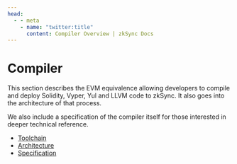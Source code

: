 ```yaml
---
head:
  - - meta
    - name: "twitter:title"
      content: Compiler Overview | zkSync Docs
---
```


# Compiler

This section describes the EVM equivalence allowing developers to compile and deploy Solidity, Vyper, Yul and LLVM code to zkSync. It also goes into the architecture of that process.

We also include a specification of the compiler itself for those interested in deeper technical reference.

- [Toolchain](./fe-equivalence/README.md)
- [Architecture](./architecture/README.md)
- [Specification](./specification/README.md)
